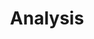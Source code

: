 ---
layout: module
title: Analysis
description: Brief description of the analysis module
permalink: /analysis/
image: analysis.svg
imageCover: analysis_hover.svg
---